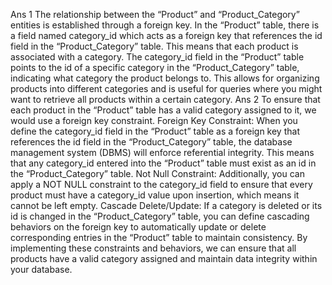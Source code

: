 Ans 1 The relationship between the “Product” and “Product_Category” entities is established through a foreign key. In the “Product” table, there is a field named category_id which acts as a foreign key that references the id field in the “Product_Category” table. This means that each product is associated with a category. The category_id field in the “Product” table points to the id of a specific category in the “Product_Category” table, indicating what category the product belongs to. This allows for organizing products into different categories and is useful for queries where you might want to retrieve all products within a certain category.
Ans 2 To ensure that each product in the “Product” table has a valid category assigned to it, we would use a foreign key constraint. Foreign Key Constraint: When you define the category_id field in the “Product” table as a foreign key that references the id field in the “Product_Category” table, the database management system (DBMS) will enforce referential integrity. This means that any category_id entered into the “Product” table must exist as an id in the “Product_Category” table. Not Null Constraint: Additionally, you can apply a NOT NULL constraint to the category_id field to ensure that every product must have a category_id value upon insertion, which means it cannot be left empty. Cascade Delete/Update: If a category is deleted or its id is changed in the “Product_Category” table, you can define cascading behaviors on the foreign key to automatically update or delete corresponding entries in the “Product” table to maintain consistency. By implementing these constraints and behaviors, we can ensure that all products have a valid category assigned and maintain data integrity within your database.
